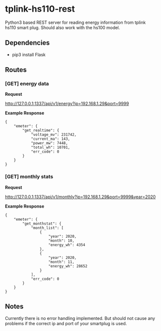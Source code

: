 # tplink-hs110-rest
Python3 based REST server for reading energy information from tplink hs110 smart plug. Should also work with the hs100 model.

## Dependencies
- pip3 install Flask

## Routes

### [GET] energy data

**Request**

http://127.0.0.1:1337/api/v1/energy?ip=192.168.1.29&port=9999

**Example Response**

```
{
    "emeter": {
        "get_realtime": {
            "voltage_mv": 231742,
            "current_ma": 143,
            "power_mw": 7448,
            "total_wh": 10701,
            "err_code": 0
        }
    }
}
```

### [GET] monthly stats

**Request**

http://127.0.0.1:1337/api/v1/monthly?ip=192.168.1.29&port=9999&year=2020

**Example Response**

```
{
    "emeter": {
        "get_monthstat": {
            "month_list": [
                {
                    "year": 2020,
                    "month": 10,
                    "energy_wh": 4354
                },
                {
                    "year": 2020,
                    "month": 11,
                    "energy_wh": 28652
                }
            ],
            "err_code": 0
        }
    }
}
```

## Notes

Currently there is no error handling implemented. But should not cause any problems if the correct ip and port of 
your smartplug is used.
